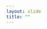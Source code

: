 ```yaml
---
layout: slide
title: ""
---
```


<section data-background-image="assets/images/Slide56.png" data-background-size="90%" data-background-position="center"></section>
